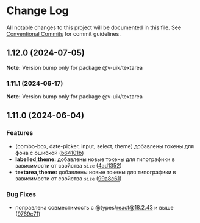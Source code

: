 # Change Log

All notable changes to this project will be documented in this file.
See [Conventional Commits](https://conventionalcommits.org) for commit guidelines.

## 1.12.0 (2024-07-05)

**Note:** Version bump only for package @v-uik/textarea





### 1.11.1 (2024-06-17)

**Note:** Version bump only for package @v-uik/textarea





## 1.11.0 (2024-06-04)


### Features

* (combo-box, date-picker, input, select, theme) добавлены токены для фона с ошибкой ([b64101b](#))
* **labelled,theme:** добавлены новые токены для типографики в зависимости от свойства `size` ([4ad1352](#))
* **textarea,theme:** добавлены новые токены для типографики в зависимости от свойства `size` ([99a8c61](#))


### Bug Fixes

* поправлена совместимость с @types/react@18.2.43 и выше ([9769c71](#))
